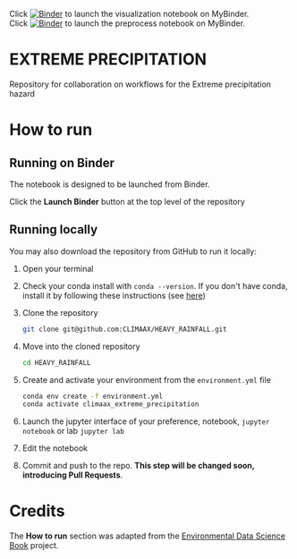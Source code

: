 Click [![Binder](https://mybinder.org/badge_logo.svg)](https://mybinder.org/v2/gh/CLIMAAX/HEAVY_RAINFALL/main?labpath=EXTREME_PRECIPITATION.ipynb) to launch the visualization notebook on MyBinder.<br>
Click [![Binder](https://mybinder.org/badge_logo.svg)](https://mybinder.org/v2/gh/CLIMAAX/HEAVY_RAINFALL/main?labpath=EXTREME_PRECIPITATION_preprocess.ipynb) to launch the preprocess notebook on MyBinder.

# EXTREME PRECIPITATION
Repository for collaboration on workflows for the Extreme precipitation hazard

# How to run

## Running on Binder
The notebook is designed to be launched from Binder. 

Click the **Launch Binder** button at the top level of the repository

## Running locally
You may also download the repository from GitHub to run it locally:
1. Open your terminal

2. Check your conda install with `conda --version`. If you don't have conda, install it by following these instructions (see [here](https://docs.conda.io/en/latest/miniconda.html))

3. Clone the repository
    ```bash
    git clone git@github.com:CLIMAAX/HEAVY_RAINFALL.git
    ```

4. Move into the cloned repository
    ```bash
    cd HEAVY_RAINFALL
    ```

5. Create and activate your environment from the `environment.yml` file
    ```bash
    conda env create -f environment.yml
    conda activate climaax_extreme_precipitation
    ```  

6. Launch the jupyter interface of your preference, notebook, `jupyter notebook` or lab `jupyter lab`
7. Edit the notebook
8. Commit and push to the repo. **This step will be changed soon, introducing Pull Requests**.

# Credits
The **How to run** section was adapted from the [Environmental Data Science Book](https://edsbook.org/welcome.html) project.
